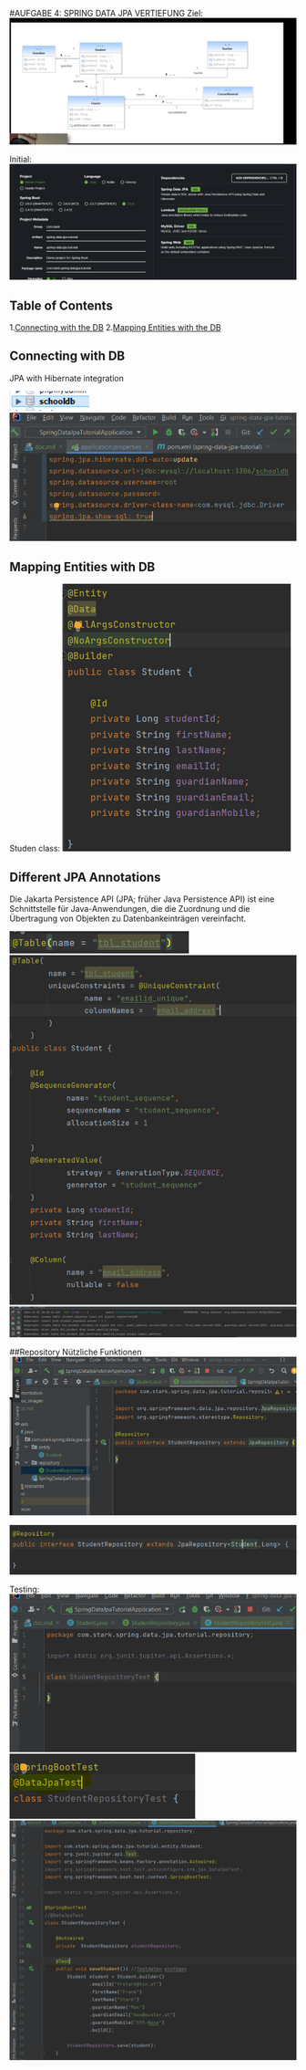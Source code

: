 #AUFGABE 4: SPRING DATA JPA VERTIEFUNG 
Ziel:
![](.doc_images/6578a8a2.png)


Initial:
![](.doc_images/new-project.png)

## Table of Contents
1.[Connecting with the DB](#connecting_with_db)
2.[Mapping Entities with the DB](#mapping_entities_with_db)



## Connecting with DB <a name="connecting_with_db"></a>
JPA with Hibernate integration

![](.doc_images/0ffccbdc.png)
![](.doc_images/7a5992a1.png)

## Mapping Entities with DB <a name="mapping_entities_with_db"></a>

Studen class:
![](.doc_images/4ec95a39.png)

## Different JPA Annotations
Die Jakarta Persistence API (JPA; früher Java Persistence API) ist eine Schnittstelle für Java-Anwendungen, 
die die Zuordnung und die Übertragung von Objekten zu Datenbankeinträgen vereinfacht.

![](.doc_images/43f06ef5.png)
![](.doc_images/35810962.png)
![](.doc_images/e043fc9a.png)

##Repository
Nützliche Funktionen
![](.doc_images/003b35c6.png)

![](.doc_images/55045f37.png)

Testing:
![](.doc_images/4029ec49.png)
![](.doc_images/67b08f2f.png)
![](.doc_images/00665ae1.png)